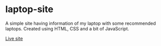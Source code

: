 # laptop-site
A simple site having information of my laptop with some recommended laptops. Created using HTML, CSS and a bit of JavaScript.

[Live site](https://modest-goodall-b33c5b.netlify.app/index.html)
